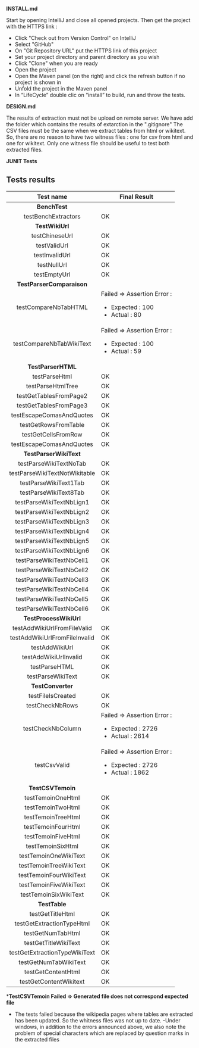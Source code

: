 **INSTALL.md**

Start by opening IntelliJ and close all opened projects. Then get the project with the HTTPS link : 
* Click "Check out from Version Control" on IntelliJ 
* Select "GitHub"
* On "Git Repository URL" put the HTTPS link of this project 
* Set your project directory and parent directory as you wish 
* Click "Clone" when you are ready 
* Open the project 
* Open the Maven panel (on the right) and click the refresh button if no project is shown in 
* Unfold the project in the Maven panel 
* In “LifeCycle” double clic on “install” to build, run and throw the tests. 

**DESIGN.md**

The results of extraction must not be upload on remote server. We have add the folder which contains the results of extarction in the ".gitignore"
The CSV files must be the same when we extract tables from html or wikitext. So, there are no reason to have two witness files : one for csv from html and one for wikitext. Only one witness file should be useful to test both extracted files. 


**JUNIT Tests**

## Tests results

| Test name | Final Result |
|:------:|-----|
| **BenchTest**	| |
| testBenchExtractors | OK |
| **TestWikiUrl**	| |
| testChineseUrl	| OK	|
| testValidUrl	| OK|
| testInvalidUrl	| OK	|
| testNullUrl	| OK	|
| testEmptyUrl | OK |
| **TestParserComparaison**	| |
| testCompareNbTabHTML | Failed => Assertion Error : <ul><li>Expected : 100 </li> <li>Actual : 80 |
| testCompareNbTabWikiText |Failed => Assertion Error : <ul><li>Expected : 100 </li> <li>Actual : 59 </li></ul> |
| **TestParserHTML**	| |
| testParseHtml | OK |
| testParseHtmlTree | OK |
| testGetTablesFromPage2 | OK |
| testGetTablesFromPage3 | OK |
| testEscapeComasAndQuotes | OK |
| testGetRowsFromTable | OK |
| testGetCellsFromRow | OK |
| testEscapeComasAndQuotes | OK |
| **TestParserWikiText**	| |
| testParseWikiTextNoTab | OK |
| testParseWikiTextNotWikitable | OK |
| testParseWikiText1Tab | OK |
| testParseWikiText8Tab | OK |
| testParseWikiTextNbLign1 | OK |
| testParseWikiTextNbLign2| OK |
| testParseWikiTextNbLign3 | OK |
| testParseWikiTextNbLign4 | OK |
| testParseWikiTextNbLign5 | OK |
| testParseWikiTextNbLign6 | OK |
| testParseWikiTextNbCell1 | OK |
| testParseWikiTextNbCell2 | OK |
| testParseWikiTextNbCell3 | OK |
| testParseWikiTextNbCell4 | OK |
| testParseWikiTextNbCell5 | OK |
| testParseWikiTextNbCell6 | OK |
| **TestProcessWikiUrl**	| |
| testAddWikiUrlFromFileValid | OK |
| testAddWikiUrlFromFileInvalid | OK |
| testAddWikiUrl | OK|
| testAddWikiUrlInvalid | OK |
| testParseHTML | OK |
| testParseWikiText | OK |
| **TestConverter**	| |
| testFileIsCreated | OK  |
| testCheckNbRows| OK  |
| testCheckNbColumn| Failed => Assertion Error : <ul><li>Expected : 2726 </li> <li>Actual : 2614 </li></ul>  |
| testCsvValid | Failed => Assertion Error : <ul><li>Expected : 2726 </li> <li>Actual : 1862 </li></ul>|
| **TestCSVTemoin**	| |
| testTemoinOneHtml  | OK |
| testTemoinTwoHtml  | OK |
| testTemoinTreeHtml | OK |
| testTemoinFourHtml | OK |
| testTemoinFiveHtml | OK |
| testTemoinSixHtml  | OK |
| testTemoinOneWikiText  | OK |
| testTemoinTreeWikiText | OK |
| testTemoinFourWikiText | OK |
| testTemoinFiveWikiText | OK |
| testTemoinSixWikiText  | OK |
  | **TestTable**	| |
| testGetTitleHtml | OK |
| testGetExtractionTypeHtml | OK |
| testGetNumTabHtml | OK |
| testGetTitleWikiText | OK |
| testGetExtractionTypeWikiText | OK |
| testGetNumTabWikiText | OK |
| testGetContentHtml | OK |
| testGetContentWikitext | OK |

***TestCSVTemoin Failed => Generated file does not correspond expected file**
  - The tests failed because the wikipedia pages where tables are extracted has been updated. So the whitness files was not up to date.
  -Under windows, in addition to the errors announced above, we also note the problem of special characters which are replaced by question marks in the extracted files 
  
